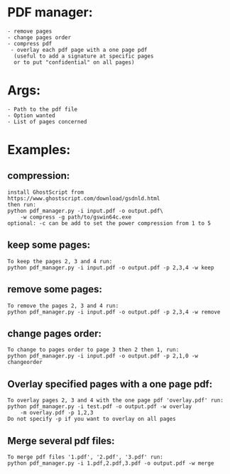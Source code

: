 # PDF manager:
    - remove pages
    - change pages order
    - compress pdf
     - overlay each pdf page with a one page pdf
      (useful to add a signature at specific pages
      or to put "confidential" on all pages)

# Args:
    - Path to the pdf file
    - Option wanted
    - List of pages concerned


# Examples:
## compression:
    install GhostScript from https://www.ghostscript.com/download/gsdnld.html
    then run:
    python pdf_manager.py -i input.pdf -o output.pdf\
        -w compress -g path/to/gswin64c.exe
    optional: -c can be add to set the power compression from 1 to 5

## keep some pages:
    To keep the pages 2, 3 and 4 run:
    python pdf_manager.py -i input.pdf -o output.pdf -p 2,3,4 -w keep

## remove some pages:
    To remove the pages 2, 3 and 4 run:
    python pdf_manager.py -i input.pdf -o output.pdf -p 2,3,4 -w remove

## change pages order:
    To change to pages order to page 3 then 2 then 1, run:
    python pdf_manager.py -i input.pdf -o output.pdf -p 2,1,0 -w changeorder

## Overlay specified pages with a one page pdf:
    To overlay pages 2, 3 and 4 with the one page pdf 'overlay.pdf' run:
    python pdf_manager.py -i test.pdf -o output.pdf -w overlay
        -m overlay.pdf -p 1,2,3
    Do not specify -p if you want to overlay on all pages

## Merge several pdf files:
    To merge pdf files '1.pdf', '2.pdf', '3.pdf' run:
    python pdf_manager.py -i 1.pdf,2.pdf,3.pdf -o output.pdf -w merge
